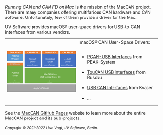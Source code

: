 _Running CAN and CAN FD on Mac_ is the mission of the MacCAN project.
There are many companies offering multifarious CAN hardware and CAN software.
Unfortunately, few of them provide a driver for the Mac.

UV Software provides macOS® user-space drivers for USB-to-CAN interfaces from various vendors.

<table>
<tr>
<td>
<a title="CAN API V3 on macOS® (Copyright © 2012-2022 by UV Software, Berlin)" href"https://github.com/mac-can/mac-can/blob/main/images/canapi_macos.png"><img src="https://github.com/mac-can/mac-can/blob/main/images/canapi_macos.png" alt="CAN API V3 on macOS®" width=300px></a>
</td>
<td>
macOS® CAN User-Space Drivers:
<br/><br/>
<ul>
<li><a title="mac-can/PCBUSB-Library" href="https://github.com/mac-can/PCBUSB-Library">PCAN-USB Interfaces</a> from PEAK-System</li><br/>
<li><a title="mac-can/RusokuCAN" href="https://github.com/mac-can/RusokuCAN.dylib">TouCAN USB Interfaces</a> from Rusoku</li><br/>
<li><a title="mac-can/MacCAN-KvaserCAN" href="https://github.com/mac-can/KvaserCAN-Library">USB CAN Interfaces</a> from Kvaser</li><br/>
<li>...</li>
</ul>
</td>
</tr>
</table>

See the [MacCAN GitHub Pages](https://mac-can.github.io/) website to learn more about the entire MacCAN project and its sub-projects.

<small><em>Copyright &copy; 2021-2022 Uwe Vogt, UV Software, Berlin.</em></small>
